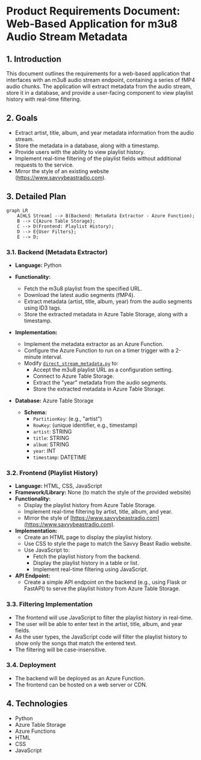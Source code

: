 # Product Requirements Document: Web-Based Application for m3u8 Audio Stream Metadata

## 1. Introduction

This document outlines the requirements for a web-based application that interfaces with an m3u8 audio stream endpoint, containing a series of fMP4 audio chunks. The application will extract metadata from the audio stream, store it in a database, and provide a user-facing component to view playlist history with real-time filtering.

## 2. Goals

*   Extract artist, title, album, and year metadata information from the audio stream.
*   Store the metadata in a database, along with a timestamp.
*   Provide users with the ability to view playlist history.
*   Implement real-time filtering of the playlist fields without additional requests to the service.
*   Mirror the style of an existing website (https://www.savvybeastradio.com).

## 3. Detailed Plan

```mermaid
graph LR
    A[HLS Stream] --> B(Backend: Metadata Extractor - Azure Function);
    B --> C{Azure Table Storage};
    C --> D(Frontend: Playlist History);
    D --> E{User Filters};
    E --> D;
```

### 3.1. Backend (Metadata Extractor)

*   **Language:** Python
*   **Functionality:**
    *   Fetch the m3u8 playlist from the specified URL.
    *   Download the latest audio segments (fMP4).
    *   Extract metadata (artist, title, album, year) from the audio segments using ID3 tags.
    *   Store the extracted metadata in Azure Table Storage, along with a timestamp.
*   **Implementation:**
    *   Implement the metadata extractor as an Azure Function.
    *   Configure the Azure Function to run on a timer trigger with a 2-minute interval.
    *   Modify [`direct_stream_metadata.py`](direct_stream_metadata.py) to:
        *   Accept the m3u8 playlist URL as a configuration setting.
        *   Connect to Azure Table Storage.
        *   Extract the "year" metadata from the audio segments.
        *   Store the extracted metadata in Azure Table Storage.

*   **Database:** Azure Table Storage
    *   **Schema:**
        *   `PartitionKey`: (e.g., "artist")
        *   `RowKey`: (unique identifier, e.g., timestamp)
        *   `artist`: STRING
        *   `title`: STRING
        *   `album`: STRING
        *   `year`: INT
        *   `timestamp`: DATETIME

### 3.2. Frontend (Playlist History)

*   **Language:** HTML, CSS, JavaScript
*   **Framework/Library:** None (to match the style of the provided website)
*   **Functionality:**
    *   Display the playlist history from Azure Table Storage.
    *   Implement real-time filtering by artist, title, album, and year.
    *   Mirror the style of [https://www.savvybeastradio.com](https://www.savvybeastradio.com).
*   **Implementation:**
    *   Create an HTML page to display the playlist history.
    *   Use CSS to style the page to match the Savvy Beast Radio website.
    *   Use JavaScript to:
        *   Fetch the playlist history from the backend.
        *   Display the playlist history in a table or list.
        *   Implement real-time filtering using JavaScript.
*   **API Endpoint:**
    *   Create a simple API endpoint on the backend (e.g., using Flask or FastAPI) to serve the playlist history from Azure Table Storage.

### 3.3. Filtering Implementation

*   The frontend will use JavaScript to filter the playlist history in real-time.
*   The user will be able to enter text in the artist, title, album, and year fields.
*   As the user types, the JavaScript code will filter the playlist history to show only the songs that match the entered text.
*   The filtering will be case-insensitive.

### 3.4. Deployment

*   The backend will be deployed as an Azure Function.
*   The frontend can be hosted on a web server or CDN.

## 4. Technologies

*   Python
*   Azure Table Storage
*   Azure Functions
*   HTML
*   CSS
*   JavaScript